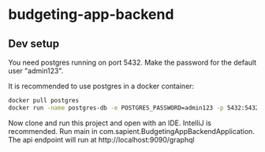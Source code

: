 # budgeting-app-backend

## Dev setup
You need postgres running on port 5432.
Make the password for the default user "admin123".

It is recommended to use postgres in a docker container:

```sh
docker pull postgres
docker run -name postgres-db -e POSTGRES_PASSWORD=admin123 -p 5432:5432 -d postgres
```

Now clone and run this project and open with an IDE. IntelliJ is recommended.
Run main in com.sapient.BudgetingAppBackendApplication. The api endpoint will run at http://localhost:9090/graphql
